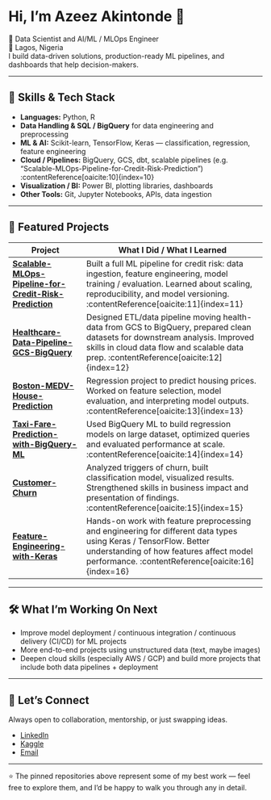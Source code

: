 # Hi, I’m Azeez Akintonde 👋  

🚀 Data Scientist and AI/ML / MLOps Engineer  
📍 Lagos, Nigeria  
I build data-driven solutions, production-ready ML pipelines, and dashboards that help decision-makers.  

---

## 🔹 Skills & Tech Stack  
- **Languages:** Python, R  
- **Data Handling & SQL / BigQuery** for data engineering and preprocessing  
- **ML & AI:** Scikit-learn, TensorFlow, Keras — classification, regression, feature engineering  
- **Cloud / Pipelines:** BigQuery, GCS, dbt, scalable pipelines (e.g. “Scalable-MLOps-Pipeline-for-Credit-Risk-Prediction”) :contentReference[oaicite:10]{index=10}  
- **Visualization / BI:** Power BI, plotting libraries, dashboards  
- **Other Tools:** Git, Jupyter Notebooks, APIs, data ingestion  

---

## 📂 Featured Projects

| Project | What I Did / What I Learned |
|---|---|
| **[Scalable-MLOps-Pipeline-for-Credit-Risk-Prediction](https://github.com/clusterloggs/Scalable-MLOps-Pipeline-for-Credit-Risk-Prediction)** | Built a full ML pipeline for credit risk: data ingestion, feature engineering, model training / evaluation. Learned about scaling, reproducibility, and model versioning. :contentReference[oaicite:11]{index=11} |
| **[Healthcare-Data-Pipeline-GCS-BigQuery](https://github.com/clusterloggs/Healthcare-Data-Pipeline-GCS-BigQuery)** | Designed ETL/data pipeline moving health-data from GCS to BigQuery, prepared clean datasets for downstream analysis. Improved skills in cloud data flow and scalable data prep. :contentReference[oaicite:12]{index=12} |
| **[Boston-MEDV-House-Prediction](https://github.com/clusterloggs/Boston-MEDV-House-Prediction)** | Regression project to predict housing prices. Worked on feature selection, model evaluation, and interpreting model outputs. :contentReference[oaicite:13]{index=13} |
| **[Taxi-Fare-Prediction-with-BigQuery-ML](https://github.com/clusterloggs/Taxi-Fare-Prediction-with-BigQuery-ML)** | Used BigQuery ML to build regression models on large dataset, optimized queries and evaluated performance at scale. :contentReference[oaicite:14]{index=14} |
| **[Customer-Churn](https://github.github.com/clusterloggs/Customer-Churn)** | Analyzed triggers of churn, built classification model, visualized results. Strengthened skills in business impact and presentation of findings. :contentReference[oaicite:15]{index=15} |
| **[Feature-Engineering-with-Keras](https://github.com/clusterloggs/feature-engineering-with-keras)** | Hands-on work with feature preprocessing and engineering for different data types using Keras / TensorFlow. Better understanding of how features affect model performance. :contentReference[oaicite:16]{index=16} |

---

## 🛠 What I’m Working On Next

- Improve model deployment / continuous integration / continuous delivery (CI/CD) for ML projects  
- More end-to-end projects using unstructured data (text, maybe images)  
- Deepen cloud skills (especially AWS / GCP) and build more projects that include both data pipelines + deployment  

---

## 🤝 Let’s Connect  

Always open to collaboration, mentorship, or just swapping ideas.

- [LinkedIn](https://www.linkedin.com/in/azeezakintonde)  
- [Kaggle](https://www.kaggle.com/azeezakintonde)  
- [Email](mailto:youremail@example.com)  

---

⭐️ The pinned repositories above represent some of my best work — feel free to explore them, and I’d be happy to walk you through any in detail.
